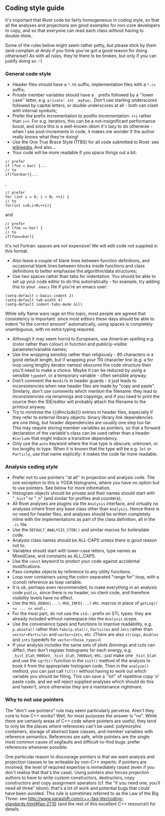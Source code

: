 ## Coding style guide

It's important that Rivet code be fairly homogeneous in coding style, so that all the analyses and projections are good examples for non-core developers to copy, and so that everyone can read each class without having to double-think.

Some of the rules below might seem rather petty, but please stick by them (and complain at Andy if you think you've got a good reason for doing otherwise!) As with all rules, they're there to be broken, but only if you can justify doing so :-)

### General code style

 * Header files should have a `*.hh` suffix, implementation files with a `*.cc` suffix;
 * Private member variables should have a `_` prefix followed by a ''lower case'' letter, e.g. `private: int _myFoo;`. Don't use starting underscores followed by capital letters, or double underscores at all - both can clash with internal symbols;
 * Prefer the prefix incrementation to postfix incrementation: `++i` rather than `i++`. For e.g. iterators, this can be a not-insignificant performance boost, and since this is a well-known idiom it's lazy to do otherwise - when I see post-increments in code, it makes me wonder if the author really knows what they're doing!
 * Use the One True Brace Style (1TBS) for all code submitted to Rivet: see [wikipedia.](http://en.wikipedia.org/wiki/Indent_style#Variant:_1TBS) And also...
 * Your code will be more readable if you space things out a bit:
```
// prefer
if (foo < bar) {...
// to 
if(foo<bar){...
```
  , 
```
// prefer
for (int i = 0; i < N; ++i) {
// to 
for(int i=0;i<N;++i){
```
  and
```
// prefer
if (foo == bar) {
// to
if(foo==bar){
```

  It's not Fortran: spaces are not expensive! We will edit code not supplied in this format.
 * Also leave a couple of blank lines between function definitions, and occasional blank lines between blocks inside functions and class definitions to better emphasise the algorithm/data structures;
 * Use two spaces rather than tabs for indentation. You should be able to set up your code editor to do this automatically - for example, try adding this to your `.emacs` file if you're an emacs user:

```
(setq-default c-basic-indent 2)
(setq-default tab-width 4)
(setq-default indent-tabs-mode nil)
```

  While silly flame wars rage on this topic, most people are agreed that consistency is important: since most editors these days should be able to indent "to the correct amount" automatically, using spaces is completely unambiguous, with no extra typing required.

 * Although it may seem horrid to Europeans, use American spelling e.g. (color rather than colour) in function and publicly-visible parameter/variable names;
 * Use line wrapping sensibly rather than religiously - 80 characters is a good default length, but if wrapping your 110 character line (e.g. a for loop using lengthy iterator names) obscures the code structure then you'll need to make a choice. Maybe it can be reduced by using a sensible `typedef`, or a temporary variable - often sensible anyway;
 * Don't comment the `#endif`s in header guards - it just leads to inconsistencies when new header files are made by "copy and paste". Similarly, don't use comments which mention the filename: they lead to inconsistencies via renamings and copyings, and if you need to print the source then the IDE/editor will probably attach the filename to the printout anyway.
 * Try to minimise the {{{#include}}} entries in header files, especially if they refer to external library objects: binary library link dependencies are one thing, but header dependencies are usually one step too far. This may require storing member variables as pointers, so that a forward declaration of the variable's class can be used rather than a header `#include` that might induce a transitive dependency.
 * Only use the `auto` keyword where the true type is obscure, unknown, or too lengthy to type. When it is known that the type will be e.g. `Jet` or `Particle`, use that name explicitly: it makes the code far more readable.


### Analysis coding style

 * Prefer not to use pointers ''at all'' in projection and analysis code. The one exception to this is YODA histograms, where you have no option but to use pointers. See below for more information.
 * Histogram objects should be private and their names should start with "`_hist`" or "`_h`" (and similar for profiles and counters);
 * All Rivet analyses are plugins via the `Analysis` interface, and virtually no analyses inherit from any base class other than `Analysis`. Hence there is no need for header files, and analyses should be written completely inline with the implementations as part of the class definition, all in the `.cc` file.
 * Use the `DEFAULT_ANALYSIS_CTOR()` and similar macros for boilerplate code.
 * Analysis class names should be ALL-CAPS unless there is good reason not to.
 * Variables should start with lower-case letters, type names as MixedCase, and constants as ALL_CAPS.
 * Use the `const` keyword to protect your code against accidental modifications.
 * Pass complex objects by reference to any utility functions.
 * Loop over containers using the colon-separated "range for" loop, with a (const) reference as loop variable.
 * It is ok, perhaps even recommended, to make everything in an analysis code `public`, since there is no header, no client code, and therefore visibility levels have no effect.
 * Use the `MSG_DEBUG(...)`, `MSG_INFO(...)` etc. macros in place of `getLog() << ... << endl;`.
 * For the most part, do not use the `std::` prefix on STL types: they are already included without namespace into the `Analysis` scope.
 * Use the convenience types and functions to improve readability, e.g. `p.abseta()` rather than `fabs(p.eta())`, `Particles` and `Jets` rather than `vector<Particle>` and `vector<Jet>`, etc. (There are also `strings`, `doubles` and `ints` typedefs for `vector<those_types>`)
 * If your analysis includes the same sets of plots (binnings and cuts can differ), then don't register histograms for each energy, e.g. `_hist_blah_900GeV`, `_hist_blah_7000GeV`, etc.: just make one `_hist_blah` and use the `sqrtS()` function in the `init()` method of the analysis to book it from the appropriate histogram code. Then in the `analyze()` method, you can just call `fill()` without having to work out which variable you should be filling. This can save a ''lot'' of repetitive copy 'n' paste code, and we will reject supplied analyses which should do this and haven't, since otherwise they are a maintenance nightmare.


### Why to not use pointers

The "don't use pointers" rule may seem particularly perverse. Aren't they core to how C++ works? Well, for most purposes the answer is "no". While there are certainly areas of C++ code where pointers are useful, they tend to only be the places where references can't be used: polymorphic containers, storage of abstract base classes, and member variables with reference semantics. References are safe, while pointers are the single most common cause of segfaults and difficult-to-find bugs: prefer references whenever possible.

One particular reason to discourage pointers is that we want analysis and projection classes to be writeable by non-C++ experts: if pointers are involved, the level of required expertise is immediately raised (even if you don't realise that that's the case). Using pointers also forces projection authors to have to write custom constructors, destructors, copy constructors and copy assignment operators (cf. the "if you need one, you'll need all three" idiom): that's a lot of work and potential bugs that could have been avoided. This rule is sometimes referred to as the Law of the Big Three: see http://www.parashift.com/c++-faq-lite/coding-standards.html#faq-27.10 (and the rest of this excellent C++ resource!) for details.
